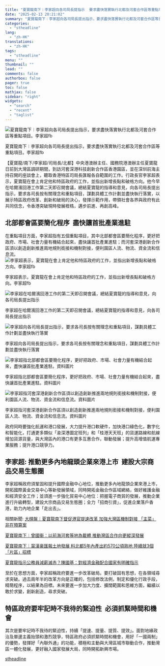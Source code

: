 ```yaml
---
title: "夏寶龍南下︱李家超向各司局長提指示  要求盡快落實執行北都及河套合作區等重點項目"
date: "2025-02-13 20:21:02"
summary: "夏寶龍南下︱李家超向各司局長提出指示，要求盡快落實執行北都及河套合作區等重點項目。李家超fb..."
categories:
  - "stheadline"
lang:
  - "zh-HK"
translations:
  - "zh-HK"
tags:
  - "stheadline"
menu: ""
thumbnail: ""
lead: ""
comments: false
authorbox: false
pager: true
toc: false
mathjax: false
sidebar: "right"
widgets:
  - "search"
  - "recent"
  - "taglist"
---
```


![夏寶龍南下︱李家超向各司局長提出指示，要求盡快落實執行北都及河套合作區等重點項目。李家超fb](https://image.stheadline.com/f/680p0/0x0/100/none/7537197cc95bb93ec1ae03a4d052716e/stheadline/inewsmedia/20250213/_2025021320192789996.jpg)

夏寶龍南下︱李家超向各司局長提出指示，要求盡快落實執行北都及河套合作區等重點項目。李家超fb




【夏寶龍/南下/李家超/司局長/北都】中央港澳辦主任、國務院港澳辦主任夏寶龍日前到大灣區調研期間，到訪河套深港科技創新合作區香港園區，並在深圳前海主持召開的座談會上，聽取香港特區司局長匯報各自範圍的工作。行政長官李家超表示，夏寶龍在會上肯定他和特區政府的工作，並指出新增長點和破格方向。他今早在哈爾濱回港工作第二天即召開會議，總結夏寶龍的指導和意見，向各司局長提出指示，要求各司長按有關理念和重點項目，謀劃具體工作計劃並盡快執行落實，以展示特區政府改革、創新和破局的決心，發揮示範作用，帶領社會各界與政府有此共同信念，令香港突破現時發展桎梏，邁步前進、再創高峰。

北部都會區要簡化程序  盡快讓首批產業進駐
---------------------

在重點項目方面，李家超指有五個重點項目，其中北部都會區要簡化程序，更好把政府、市場、社會力量有機結合起來，盡快讓首批產業進駐；而河套深港創新合作區須以創造創新推進兩地規則銜接和機制對接，便利園區人流、物流、資金流和信息流。
 ![李家超表示，夏寶龍在會上肯定他和特區政府的工作，並指出新增長點和破格方向。李家超fb](https://image.hkhl.hk/f/1024p0/0x0/100/none/87f30fd180de1d14a82ab1f10077f259/2025-02/477369021_611005198343016_7381835542200802580_n.jpg)


李家超表示，夏寶龍在會上肯定他和特區政府的工作，並指出新增長點和破格方向。李家超fb



 ![李家超在哈爾濱回港工作的第二天即召開會議，總結夏寶龍的指導和意見，向各司局長提出指示](https://image.hkhl.hk/f/1024p0/0x0/100/none/f1fe5eba4398927b5a75390780ed421d/2025-02/477297251_611005201676349_7509793472875022917_n.jpg)


李家超在哈爾濱回港工作的第二天即召開會議，總結夏寶龍的指導和意見，向各司局長提出指示



 ![李家超向各司局長提出指示，要求各司長按有關理念和重點項目，謀劃具體工作計劃並盡快執行落實](https://image.hkhl.hk/f/1024p0/0x0/100/none/6a28f39e924c30c9d6da9eb454678174/2025-02/477151206_611005188343017_1730185262579198937_n.jpg)


李家超向各司局長提出指示，要求各司長按有關理念和重點項目，謀劃具體工作計劃並盡快執行落實



 ![李家超指北部都會區要簡化程序，更好把政府、市場、社會力量有機結合起來，盡快讓首批產業進駐。資料圖片](https://image.hkhl.hk/f/1024p0/0x0/100/none/267af52c102b0c3cd54fa6a45336a463/2025-02/_2021122213364837476.jpg)


李家超指北部都會區要簡化程序，更好把政府、市場、社會力量有機結合起來，盡快讓首批產業進駐。資料圖片



 ![李家超指河套深港創新合作區須以創造創新推進兩地規則銜接和機制對接，便利園區人流、物流、資金流和信息流。資料圖片](https://image.hkhl.hk/f/1024p0/0x0/100/none/aa777490a0dc6485e98e7581842651a4/2025-02/_2023090110505083272.jpg)


李家超指河套深港創新合作區須以創造創新推進兩地規則銜接和機制對接，便利園區人流、物流、資金流和信息流。資料圖片




政府同時要強化航運和港口發展，大力提升港口軟硬件，加快港口綠色化，數字化和智能化，打通更多類似「渝深港圖定班列」和「桂港天天班」的貨運路線和航線增加貨源貨量，與大灣區內的港口有更多互惠合作，聯動發展；提升高增值航運專業服務；提升港口競爭力。

李家超: 推動更多內地龍頭企業來港上市  建設大宗商品交易生態圈
--------------------------------

李家超稱政府須鞏固和提升國際金融中心地位，推動更多內地龍頭企業來港上市，開拓國際黃金交易中心等新發展領域，同時開拓金融合作區域網絡，做好維護金融和經濟安全工作；並須進一步強化貿易中心地位：把握電子商貿的發展，推動企業進行升級轉型，建設大宗商品交易生態圈；全力「招商引資」，促進企業落戶香港，助力內地企業「走出去」。

相關新聞: [大棋盤︱夏寶龍南下督促港官提速改革 加強大灣區機制對接 「主菜」非在預算案](https://www.stheadline.com/politics/3427961/%E5%A4%A7%E6%A3%8B%E7%9B%A4%E5%A4%8F%E5%AF%B6%E9%BE%8D%E5%8D%97%E4%B8%8B%E7%9D%A3%E4%BF%83%E6%B8%AF%E5%AE%98%E6%8F%90%E9%80%9F%E6%94%B9%E9%9D%A9-%E5%8A%A0%E5%BC%B7%E5%A4%A7%E7%81%A3%E5%8D%80%E6%A9%9F%E5%88%B6%E5%B0%8D%E6%8E%A5-%E4%B8%BB%E8%8F%9C%E9%9D%9E%E5%9C%A8%E9%A0%90%E7%AE%97%E6%A1%88)

[夏寶龍南下︱曾國衞：以前海河套等地為載體 推動灣區合作向更縱深發展](https://www.stheadline.com/politics/3427825/%E5%A4%8F%E5%AF%B6%E9%BE%8D%E5%8D%97%E4%B8%8B%E6%9B%BE%E5%9C%8B%E8%A1%9E%E4%BB%A5%E5%89%8D%E6%B5%B7%E6%B2%B3%E5%A5%97%E7%AD%89%E5%9C%B0%E7%82%BA%E8%BC%89%E9%AB%94-%E6%8E%A8%E5%8B%95%E7%81%A3%E5%8D%80%E5%90%88%E4%BD%9C%E5%90%91%E6%9B%B4%E7%B8%B1%E6%B7%B1%E7%99%BC%E5%B1%95)

[夏寶龍南下｜甯漢豪匯報土地發展 料北都5年內產出約570公頃熟地 陸續就3個「片區」招標](https://www.stheadline.com/politics/3427725/%E5%A4%8F%E5%AF%B6%E9%BE%8D%E5%8D%97%E4%B8%8B%E7%94%AF%E6%BC%A2%E8%B1%AA%E5%8C%AF%E5%A0%B1%E5%9C%9F%E5%9C%B0%E7%99%BC%E5%B1%95-%E6%96%99%E5%8C%97%E9%83%BD5%E5%B9%B4%E5%85%A7%E7%94%A2%E5%87%BA%E7%B4%84570%E5%85%AC%E9%A0%83%E7%86%9F%E5%9C%B0-%E9%99%B8%E7%BA%8C%E5%B0%B13%E5%80%8B%E7%89%87%E5%8D%80%E6%8B%9B%E6%A8%99)

 [夏寶龍指示公務員減薪滅赤？陳國基：對經濟金融配合國家有明確指示](https://www.stheadline.com/politics/3427631/%E5%A4%8F%E5%AF%B6%E9%BE%8D%E6%8C%87%E7%A4%BA%E5%85%AC%E5%8B%99%E5%93%A1%E6%B8%9B%E8%96%AA%E6%BB%85%E8%B5%A4%E9%99%B3%E5%9C%8B%E5%9F%BA%E5%B0%8D%E7%B6%93%E6%BF%9F%E9%87%91%E8%9E%8D%E9%85%8D%E5%90%88%E5%9C%8B%E5%AE%B6%E6%9C%89%E6%98%8E%E7%A2%BA%E6%8C%87%E7%A4%BA)

至於在思想方面，李家超稱政府要進一步改革破局。要打破固有思想，在各領域尋求突破。過去兩年半的改革方向是正確的，包括修改法例，制定和優化行政手段，精簡程序，以結果為目標。未來要進一步加大力度、擴闊範圍和思維方面，繼續以敢於求變，創新創造，尋求突破。

特區政府要牢記時不我待的緊迫性  必須抓緊時間和機會
--------------------------

其次是要牢記時不我待的緊迫性，持續「提速、提量、提質、提效」。面對地緣政治及單邊主義抬頭和激烈競爭，特區政府必須抓緊時間和機會，用好「一國兩制」的優勢，發揮好「內聯外通」的功能，積極和主動與大灣區城市聯動合作，推動灣區一體化發展，更好融入國家發展大局，同時開拓新興市場。

[stheadline](https://std.stheadline.com/realtime/article/2052642/即時-港聞-夏寶龍南下︱李家超向各司局長提指示-要求盡快落實執行北都及河套合作區等重點項目)
